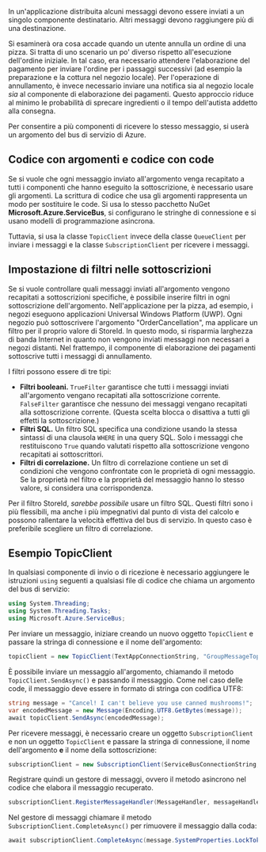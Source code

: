 In un'applicazione distribuita alcuni messaggi devono essere inviati a un singolo componente destinatario. Altri messaggi devono raggiungere più di una destinazione.

Si esaminerà ora cosa accade quando un utente annulla un ordine di una pizza. Si tratta di uno scenario un po' diverso rispetto all'esecuzione dell'ordine iniziale. In tal caso, era necessario attendere l'elaborazione del pagamento per inviare l'ordine per i passaggi successivi (ad esempio la preparazione e la cottura nel negozio locale). Per l'operazione di annullamento, è invece necessario inviare una notifica sia al negozio locale *sia* al componente di elaborazione dei pagamenti. Questo approccio riduce al minimo le probabilità di sprecare ingredienti o il tempo dell'autista addetto alla consegna.

Per consentire a più componenti di ricevere lo stesso messaggio, si userà un argomento del bus di servizio di Azure.

## <a name="code-with-topics-vs-code-with-queues"></a>Codice con argomenti e codice con code

Se si vuole che ogni messaggio inviato all'argomento venga recapitato a tutti i componenti che hanno eseguito la sottoscrizione, è necessario usare gli argomenti. La scrittura di codice che usa gli argomenti rappresenta un modo per sostituire le code. Si usa lo stesso pacchetto NuGet **Microsoft.Azure.ServiceBus**, si configurano le stringhe di connessione e si usano modelli di programmazione asincrona.

Tuttavia, si usa la classe `TopicClient` invece della classe `QueueClient` per inviare i messaggi e la classe `SubscriptionClient` per ricevere i messaggi.

## <a name="setting-filters-on-subscriptions"></a>Impostazione di filtri nelle sottoscrizioni

Se si vuole controllare quali messaggi inviati all'argomento vengono recapitati a sottoscrizioni specifiche, è possibile inserire filtri in ogni sottoscrizione dell'argomento. Nell'applicazione per la pizza, ad esempio, i negozi eseguono applicazioni Universal Windows Platform (UWP). Ogni negozio può sottoscrivere l'argomento "OrderCancellation", ma applicare un filtro per il proprio valore di StoreId. In questo modo, si risparmia larghezza di banda Internet in quanto non vengono inviati messaggi non necessari a negozi distanti. Nel frattempo, il componente di elaborazione dei pagamenti sottoscrive tutti i messaggi di annullamento.

I filtri possono essere di tre tipi:

- **Filtri booleani.** `TrueFilter` garantisce che tutti i messaggi inviati all'argomento vengano recapitati alla sottoscrizione corrente. `FalseFilter` garantisce che nessuno dei messaggi vengano recapitati alla sottoscrizione corrente. (Questa scelta blocca o disattiva a tutti gli effetti la sottoscrizione.)
- **Filtri SQL.** Un filtro SQL specifica una condizione usando la stessa sintassi di una clausola `WHERE` in una query SQL. Solo i messaggi che restituiscono `True` quando valutati rispetto alla sottoscrizione vengono recapitati ai sottoscrittori.
- **Filtri di correlazione.** Un filtro di correlazione contiene un set di condizioni che vengono confrontate con le proprietà di ogni messaggio. Se la proprietà nel filtro e la proprietà del messaggio hanno lo stesso valore, si considera una corrispondenza.

Per il filtro StoreId, *sarebbe possibile* usare un filtro SQL. Questi filtri sono i più flessibili, ma anche i più impegnativi dal punto di vista del calcolo e possono rallentare la velocità effettiva del bus di servizio. In questo caso è preferibile scegliere un filtro di correlazione. 

## <a name="topicclient-example"></a>Esempio TopicClient

In qualsiasi componente di invio o di ricezione è necessario aggiungere le istruzioni `using` seguenti a qualsiasi file di codice che chiama un argomento del bus di servizio:

```C#
using System.Threading;
using System.Threading.Tasks;
using Microsoft.Azure.ServiceBus;
```

Per inviare un messaggio, iniziare creando un nuovo oggetto `TopicClient` e passare la stringa di connessione e il nome dell'argomento:

```C#
topicClient = new TopicClient(TextAppConnectionString, "GroupMessageTopic");
```

È possibile inviare un messaggio all'argomento, chiamando il metodo `TopicClient.SendAsync()` e passando il messaggio. Come nel caso delle code, il messaggio deve essere in formato di stringa con codifica UTF8:

```C#
string message = "Cancel! I can't believe you use canned mushrooms!";
var encodedMessage = new Message(Encoding.UTF8.GetBytes(message));
await topicClient.SendAsync(encodedMessage);
```

Per ricevere messaggi, è necessario creare un oggetto `SubscriptionClient` e non un oggetto `TopicClient` e passare la stringa di connessione, il nome dell'argomento **e** il nome della sottoscrizione:

```C#
subscriptionClient = new SubscriptionClient(ServiceBusConnectionString, "GroupMessageTopic", "NorthAmerica");
```

Registrare quindi un gestore di messaggi, ovvero il metodo asincrono nel codice che elabora il messaggio recuperato.

```C#
subscriptionClient.RegisterMessageHandler(MessageHandler, messageHandlerOptions);
```

Nel gestore di messaggi chiamare il metodo `SubscriptionClient.CompleteAsync()` per rimuovere il messaggio dalla coda:

```C#
await subscriptionClient.CompleteAsync(message.SystemProperties.LockToken);
```